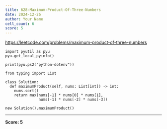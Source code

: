 ```yaml
---
title: 628-Maximum-Product-Of-Three-Numbers
date: 2024-12-26
author: Your Name
cell_count: 6
score: 5
---
```


https://leetcode.com/problems/maximum-product-of-three-numbers


```
import pyutil as pyu
pyu.get_local_pyinfo()
```


```
print(pyu.ps2("python-dotenv"))
```


```
from typing import List
```


```
class Solution:
  def maximumProduct(self, nums: List[int]) -> int:
    nums.sort()
    return max(nums[-1] * nums[0] * nums[1],
               nums[-1] * nums[-2] * nums[-3])
```


```
new Solution().maximumProduct()
```


---
**Score: 5**